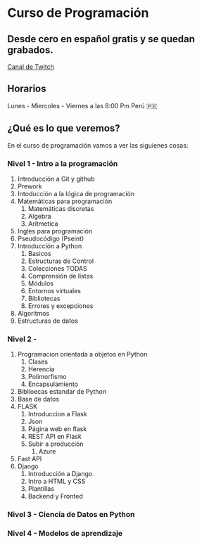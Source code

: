 # Curso de Programación
## Desde cero en español gratis y se quedan grabados.

[Canal de Twitch](https://www.twitch.tvbrujeriatech)
## Horarios
Lunes - Miercoles - Viernes a las 8:00 Pm Perú 🇵🇪 
## ¿Qué es lo que veremos?
En el curso de programación vamos a ver las siguienes cosas:
### Nivel 1 - Intro a la programación
1. Introducción a Git y github
2. Prework
3. Intoducción a la lógica de programación
4. Matemáticas para programación
    1. Matemáticas discretas
    2. Algebra
    3. Aritmetica
5. Ingles para programación
6. Pseudocódigo (Pseint)
7. Introducción a Python
    1. Basicos
    2. Estructuras de Control
    3. Colecciones TODAS
    4. Comprensión de listas
    5. Módulos
    6. Entornos virtuales
    7. Bibliotecas
    8. Errores y excepciones
8. Algoritmos
9. Estructuras de datos

### Nivel 2 -
1. Programacion orientada a objetos en Python
    1. Clases
    2. Herencia
    3. Polimorfismo
    4. Encapsulamiento
2. Biblioecas estandar de Python
3. Base de datos
4. FLASK
    1. Introduccion a Flask
    2. Json
    3. Página web en flask
    4. REST API en Flask
    5. Subir a producción
        1. Azure
5. Fast API
6. Django
    1. Introducción a Django
    2. Intro a HTML y CSS
    3. Plantillas
    4. Backend y Fronted

### Nivel 3 - Ciencia de Datos en Python

### Nivel 4 - Modelos de aprendizaje 